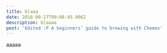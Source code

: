 ```yaml
---
title: blaaa
date: 2018-09-27T09:08:45.996Z
description: blaaaa
post: 'Edited :P A beginners’ guide to brewing with Chemex'
---
```

aaaaa
